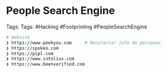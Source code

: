 # People Search Engine 

Tags: Tags: #Hacking #Footprinting #PeopleSearchEngine 

```bash 
# Webiste 
❯ https://www.peekyou.com     # Recolectar info de personas
❯ https://spokeo.com
❯ https://pipl.com
❯ https://www.intelius.com 
❯ https://www.beenverified.com 
```


